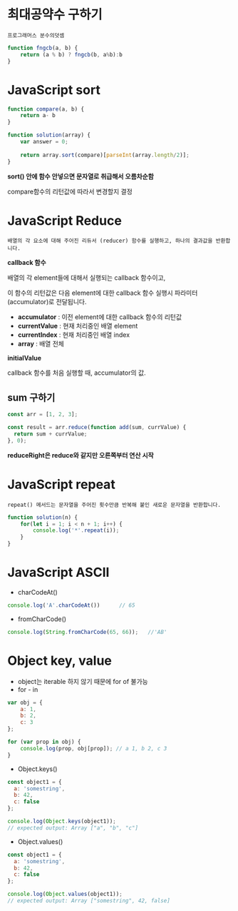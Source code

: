 # 최대공약수 구하기

```
프로그래머스 분수의덧셈
```

```javascript
function fngcb(a, b) {
    return (a % b) ? fngcb(b, a%b):b
}
```



# JavaScript sort

```javascript
function compare(a, b) {
    return a- b
}

function solution(array) {
    var answer = 0;
    
    return array.sort(compare)[parseInt(array.length/2)];
}
```

 **sort() 안에 함수 안넣으면 문자열로 취급해서 오름차순함**

compare함수의 리턴값에 따라서 변경할지 결정



# JavaScript Reduce

```
배열의 각 요소에 대해 주어진 리듀서 (reducer) 함수를 실행하고, 하나의 결과값을 반환합니다.
```

**callback 함수**

배열의 각 element들에 대해서 실행되는 callback 함수이고, 

이 함수의 리턴값은 다음 element에 대한 callback 함수 실행시 파라미터(accumulator)로 전달됩니다.

- **accumulator** : 이전 element에 대한 callback 함수의 리턴값
- **currentValue** : 현재 처리중인 배열 element
- **currentIndex** : 현재 처리중인 배열 index
- **array** : 배열 전체

**initialValue**

callback 함수를 처음 실행할 때, accumulator의 값.



## sum 구하기

```javascript
const arr = [1, 2, 3];

const result = arr.reduce(function add(sum, currValue) {
  return sum + currValue;
}, 0);
```



**reduceRight은 reduce와 같지만 오른쪽부터 연산 시작**





# JavaScript repeat

```
repeat() 메서드는 문자열을 주어진 횟수만큼 반복해 붙인 새로운 문자열을 반환합니다.
```



```javascript
function solution(n) {
    for(let i = 1; i < n + 1; i++) {
        console.log('*'.repeat(i));
    }
}
```



# JavaScript ASCII

* charCodeAt()

```javascript
console.log('A'.charCodeAt())      // 65
```



* fromCharCode()

```javascript
console.log(String.fromCharCode(65, 66));   //'AB'
```



# Object key, value

* object는 iterable 하지 않기 때문에 for of 불가능
* for - in

```javascript
var obj = {
    a: 1, 
    b: 2, 
    c: 3
};

for (var prop in obj) {
    console.log(prop, obj[prop]); // a 1, b 2, c 3
}
```

* Object.keys()

```javascript
const object1 = {
  a: 'somestring',
  b: 42,
  c: false
};

console.log(Object.keys(object1));
// expected output: Array ["a", "b", "c"]
```

* Object.values()

```javascript
const object1 = {
  a: 'somestring',
  b: 42,
  c: false
};

console.log(Object.values(object1));
// expected output: Array ["somestring", 42, false]
```



